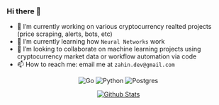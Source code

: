 ### Hi there 👋

<!--
**zahin-mohammad/zahin-mohammad** is a ✨ _special_ ✨ repository because its `README.md` (this file) appears on your GitHub profile.
-->

- 🔭 I’m currently working on various cryptocurrency realted projects (price scraping, alerts, bots, etc)
- 🌱 I’m currently learning how `Neural Networks` work
- 👯 I’m looking to collaborate on machine learning projects using cryptocurrency market data or workflow automation via code
- 📫 How to reach me: email me at `zahin.dev@gmail.com`
<!-- - ⚡ Fun fact: ... -->
<p align="center">
  <img alt="Go" src="https://img.shields.io/badge/go-%2300ADD8.svg?&style=for-the-badge&logo=go&logoColor=white">
  <img alt="Python" src="https://img.shields.io/badge/python%20-%2314354C.svg?&style=for-the-badge&logo=python&logoColor=white"/>
  <img alt="Postgres" src ="https://img.shields.io/badge/postgres-%23316192.svg?&style=for-the-badge&logo=postgresql&logoColor=white"/>
</p>
<p align="center">
  <a href="https://github.com/anuraghazra/github-readme-stats">
    <img src="https://github-readme-stats.vercel.app/api?username=zahin-mohammad&hide=stars&count_private=true&show_icons=true" alt="Github Stats">
  </a>
  	
</p>
<!--[![Zahin's github stats](https://github-readme-stats.vercel.app/api?username=zahin-mohammad&hide=stars&count_private=true&show_icons=true)](https://github.com/anuraghazra/github-readme-stats)-->
